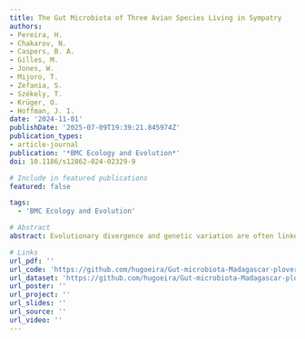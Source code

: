 ```yaml
---
title: The Gut Microbiota of Three Avian Species Living in Sympatry
authors:
- Pereira, H.
- Chakarov, N.
- Caspers, B. A.
- Gilles, M.
- Jones, W.
- Mijoro, T.
- Zefania, S.
- Székely, T.
- Krüger, O.
- Hoffman, J. I.
date: '2024-11-01'
publishDate: '2025-07-09T19:39:21.845974Z'
publication_types:
- article-journal
publication: '*BMC Ecology and Evolution*'
doi: 10.1186/s12862-024-02329-9

# Include in featured publications
featured: false

tags:
  - 'BMC Ecology and Evolution'

# Abstract
abstract: Evolutionary divergence and genetic variation are often linked to differences in microbial community structure and diversity. While environmental factors and diet heavily influence gut microbial communities, host species contributions are harder to quantify. Closely related species living in sympatry provide a unique opportunity to investigate species differences without the confounding effects of habitat and dietary variation. We therefore compared and contrasted the gut microbiota of three sympatric plover species; the widespread Kittlitz’s and white-fronted plovers (Anarhynchus pecuarius and A. marginatus) and the endemic and vulnerable Madagascar plover (A. thoracicus).We found no significant differences in the beta diversity (composition) of the gut microbiota of the three species. However, A. thoracicus exhibited higher intraspecific compositional similarity (i.e. lower pairwise distances) than the other two species; this pattern was especially pronounced among juveniles. By contrast, microbial alpha diversity varied significantly among the species, being highest in A. pecuarius, intermediate in A. marginatus and lowest in A. thoracicus. This pattern was again stronger among juveniles. Geographical distance did not significantly affect the composition of the gut microbiota, but genetic relatedness did. While patterns of microbial diversity varied across species, the lack of compositional differences suggests that habitat and diet likely exert a strong influence on the gut microbiota of plovers. This may be enhanced by their precocial, ground-dwelling nature, which could facilitate the horizontal transmission of microbes from the environment. We hypothesise that gut microbiota diversity in plovers primarily reflects the ecological pool of microbiota, which is subsequently modified by host-specific factors including genetics. The reduced microbial and genetic diversity of the endemic A. thoracicus may hinder its ability to adapt to environmental changes, highlighting the need for increased conservation efforts for this vulnerable species.

# Links
url_pdf: ''
url_code: 'https://github.com/hugoeira/Gut-microbiota-Madagascar-plovers'
url_dataset: 'https://github.com/hugoeira/Gut-microbiota-Madagascar-plovers'
url_poster: ''
url_project: ''
url_slides: ''
url_source: ''
url_video: ''
---
```

